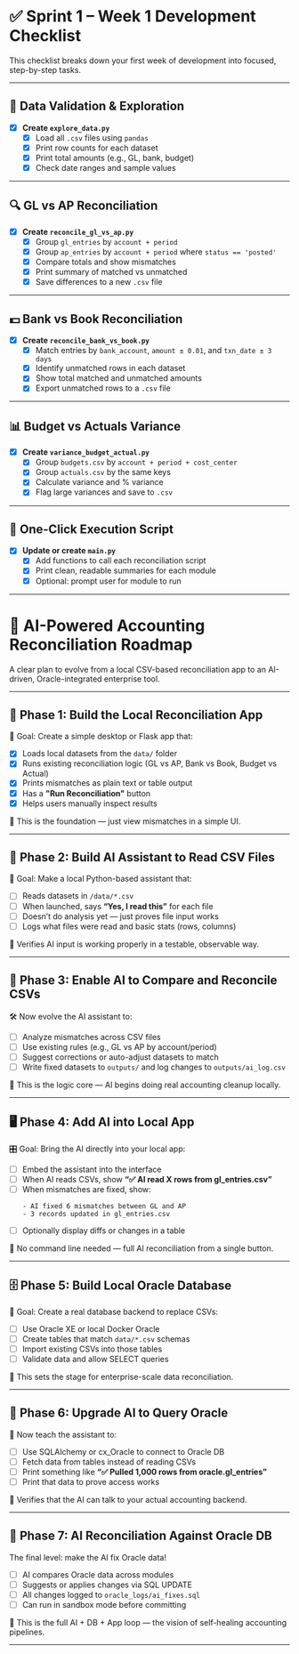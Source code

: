 # ✅ Sprint 1 – Week 1 Development Checklist

This checklist breaks down your first week of development into focused, step-by-step tasks.

---

## 📁 Data Validation & Exploration

- [x] **Create `explore_data.py`**
  - [x] Load all `.csv` files using `pandas`
  - [x] Print row counts for each dataset
  - [x] Print total amounts (e.g., GL, bank, budget)
  - [x] Check date ranges and sample values

---

## 🔍 GL vs AP Reconciliation

- [x] **Create `reconcile_gl_vs_ap.py`**
  - [x] Group `gl_entries` by `account + period`
  - [x] Group `ap_entries` by `account + period` where `status == 'posted'`
  - [x] Compare totals and show mismatches
  - [x] Print summary of matched vs unmatched
  - [x] Save differences to a new `.csv` file

---

## 💵 Bank vs Book Reconciliation

- [x] **Create `reconcile_bank_vs_book.py`**
  - [x] Match entries by `bank_account`, `amount ± 0.01`, and `txn_date ± 3 days`
  - [x] Identify unmatched rows in each dataset
  - [x] Show total matched and unmatched amounts
  - [x] Export unmatched rows to a `.csv` file

---

## 📊 Budget vs Actuals Variance

- [x] **Create `variance_budget_actual.py`**
  - [x] Group `budgets.csv` by `account + period + cost_center`
  - [x] Group `actuals.csv` by the same keys
  - [x] Calculate variance and % variance
  - [x] Flag large variances and save to `.csv`

---

## 🧪 One-Click Execution Script

- [x] **Update or create `main.py`**
  - [x] Add functions to call each reconciliation script
  - [x] Print clean, readable summaries for each module
  - [x] Optional: prompt user for module to run

---

# 🤖 AI-Powered Accounting Reconciliation Roadmap

A clear plan to evolve from a local CSV-based reconciliation app to an AI-driven, Oracle-integrated enterprise tool.

---

## 🧱 Phase 1: Build the Local Reconciliation App

🔨 Goal: Create a simple desktop or Flask app that:

- [x] Loads local datasets from the `data/` folder
- [x] Runs existing reconciliation logic (GL vs AP, Bank vs Book, Budget vs Actual)
- [x] Prints mismatches as plain text or table output
- [x] Has a **"Run Reconciliation"** button
- [x] Helps users manually inspect results

📌 This is the foundation — just view mismatches in a simple UI.

---

## 🤖 Phase 2: Build AI Assistant to Read CSV Files

🧠 Goal: Make a local Python-based assistant that:

- [ ] Reads datasets in `/data/*.csv`
- [ ] When launched, says **“Yes, I read this”** for each file
- [ ] Doesn’t do analysis yet — just proves file input works
- [ ] Logs what files were read and basic stats (rows, columns)

📌 Verifies AI input is working properly in a testable, observable way.

---

## 🧠 Phase 3: Enable AI to Compare and Reconcile CSVs

🛠️ Now evolve the AI assistant to:

- [ ] Analyze mismatches across CSV files
- [ ] Use existing rules (e.g., GL vs AP by account/period)
- [ ] Suggest corrections or auto-adjust datasets to match
- [ ] Write fixed datasets to `outputs/` and log changes to `outputs/ai_log.csv`

📌 This is the logic core — AI begins doing real accounting cleanup locally.

---

## 🖥️ Phase 4: Add AI into Local App

🎛️ Goal: Bring the AI directly into your local app:

- [ ] Embed the assistant into the interface
- [ ] When AI reads CSVs, show **“✅ AI read X rows from gl_entries.csv”**
- [ ] When mismatches are fixed, show:
  ```
  - AI fixed 6 mismatches between GL and AP
  - 3 records updated in gl_entries.csv
  ```
- [ ] Optionally display diffs or changes in a table

📌 No command line needed — full AI reconciliation from a single button.

---

## 🗄️ Phase 5: Build Local Oracle Database

🧱 Goal: Create a real database backend to replace CSVs:

- [ ] Use Oracle XE or local Docker Oracle
- [ ] Create tables that match `data/*.csv` schemas
- [ ] Import existing CSVs into those tables
- [ ] Validate data and allow SELECT queries

📌 This sets the stage for enterprise-scale data reconciliation.

---

## 🔄 Phase 6: Upgrade AI to Query Oracle

🧠 Now teach the assistant to:

- [ ] Use SQLAlchemy or cx_Oracle to connect to Oracle DB
- [ ] Fetch data from tables instead of reading CSVs
- [ ] Print something like **“✅ Pulled 1,000 rows from oracle.gl_entries”**
- [ ] Print that data to prove access works

📌 Verifies that the AI can talk to your actual accounting backend.

---

## 🧠 Phase 7: AI Reconciliation Against Oracle DB

The final level: make the AI fix Oracle data!

- [ ] AI compares Oracle data across modules
- [ ] Suggests or applies changes via SQL UPDATE
- [ ] All changes logged to `oracle_logs/ai_fixes.sql`
- [ ] Can run in sandbox mode before committing

📌 This is the full AI + DB + App loop — the vision of self-healing accounting pipelines.

---


